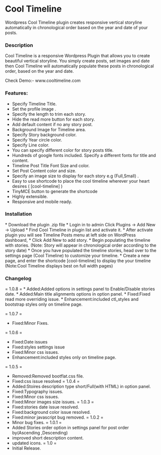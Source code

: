 <h1>Cool Timeline</h1>
<p>Wordpress Cool Timeline plugin creates responsive vertical storyline automatically in chronological order based on the year and date of your posts.
</p>
<H3>Description</h3>
<p>Cool Timeline is a responsive Wordpress Plugin that allows you to create beautiful vertical storyline. You simply create posts, set images and date then Cool Timeline will automatically populate these posts in chronological order, based on the year and date.
</p>
Check Demo:- www.cooltimeline.com

<H3>Features:</h3>

*  	Specify Timeline Title.
*  	Set the profile image .
*	Specify the length to trim each story.
*	Hide the read more button for each story.
*	Add default content if no any story post.
*	Background Image for Timeline area.
*	Specify Story background color.
*	Specify Year circle color.
*	Specify Line color.
*	You can specify different color for story posts title.
*	Hundreds of google fonts included. Specify a different fonts for  title and content.
*	Timeline Post Title Font Size and color.
*	Set Post Content color and size.
*	Specify an image size to display for each story e.g (Full,Small) .
*	Easy to use shortcode to place the cool timeline wherever your heart desires ( [cool-timeline] )
*	TinyMCE button to generate the shortcode
*	Highly extensible.
*	Responsive and mobile ready.


<H3>Installation</h3>
*	Download the plugin .zip file
*	Login in to admin Click Plugins -> Add New -> Upload
*	Find Cool Timeline  in plugin list  and activate it.
*	After activate plugin you will see Timeline Posts menu at left side on WordPress dashboard,
*	Click Add New to add story.
*	Begin populating the timeline with stories. (Note: Story will appear in chronological order according to the story date)
*	Once you have populated the timeline stories, head over to the settings page (Cool Timeline) to customize your timeline.
*	Create a new page, and enter the shortcode [cool-timeline] to display the your timeline (Note:Cool  Timeline displays best on full width pages)


<H3>Changelog</h3>
= 1.0.8 =
* Added:Added options in settings panel to Enable/Disable stories date.
* Added:Main title alignments options in option panel.
* Fixed:Fixed read more overriding issue.
* Enhancement:included ctl_styles and bootstrap styles only on timeline page.

= 1.0.7 =
* Fixed:Minor Fixes.

= 1.0.6 =
* Fixed:Date issues
* Fixed:styles settings issue
* Fixed:Minor css issues.
* Enhancement:included styles only on timeline page.

= 1.0.5 =
* Removed:Removed bootflat.css file.
* Fixed:css issue resolved
= 1.0.4 =
* Added:Stoires description type short/Full(with HTML) in option panel.
* Fixed:Typography issues.
* Fixed:Minor css issues.
* Fixed:Minor images size issues.
= 1.0.3 =
* Fixed:stories date issue resolved.
* Fixed:background color issue resolved.
* Fixed:minor javascript bug removed.
= 1.0.2 =
* Minor bug fixes.
= 1.0.1 =
* Added Stories order option in settings panel for post order by(Ascending ,Descending)
* improved short description content.
* updated icons.
= 1.0 =
* Initial Release.